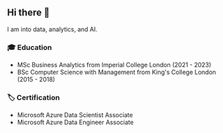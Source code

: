 ## Hi there 👋

I am into data, analytics, and AI.

### 🎓 Education
- MSc Business Analytics from Imperial College London (2021 - 2023)
- BSc Computer Science with Management from King's College London (2015 - 2018)

### 🏷️ Certification
- Microsoft Azure Data Scientist Associate
- Microsoft Azure Data Engineer Associate



<!--
**Andhikasm/Andhikasm** is a ✨ _special_ ✨ repository because its `README.md` (this file) appears on your GitHub profile.

Here are some ideas to get you started:
### 💼 Work 

### 💻 Projects

### 🔭 Interest

- 🔭 I’m currently working on ...
- 🌱 I’m currently learning ...
- 👯 I’m looking to collaborate on ...
- 🤔 I’m looking for help with ...
- 💬 Ask me about ...
- 📫 How to reach me: ...
- 😄 Pronouns: ...
- ⚡ Fun fact: ...
-->
